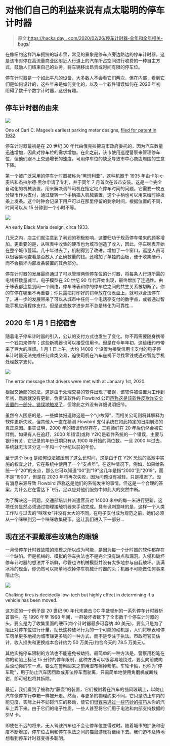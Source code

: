 # 对他们自己的利益来说有点太聪明的停车计时器

> 原文:[https://hacka day . com/2020/02/26/停车计时器-全年和全年相关-bugs/](https://hackaday.com/2020/02/26/parking-meters-throughout-the-years-and-year-related-bugs/)

在像纽约这样汽车拥挤的城市里，常见的景象是停车点旁边路边的停车计时器。这是该市对停在高流量商业区附近人行道上的汽车所占空间进行收费的一种自主方式，鼓励人们结束自己的业务，将车辆移出昂贵或时间有限的停车位。

停车计时器是一个如此平凡的设备，大多数人不会看它们两次，但在内部，看到它们是如何设计的，这些年来是如何变化的，以及一个软件错误如何在 2020 年初阻碍了数千个数字计时器，这很有趣。

## 停车计时器的由来

[![](../Images/077428da8bd7aa5d9d0e53ba91528c68.png)](https://hackaday.com/wp-content/uploads/2020/02/parking-meter-patent-themed.jpg)

One of Carl C. Magee’s earliest parking meter designs, [filed for patent in 1932](https://patents.google.com/patent/US2039544A/).

停车计时器最初是在 20 世纪 30 年代由俄克拉荷马市政府委托的，因为汽车数量迅速增加，因此对停车位的需求增加。在此之前，该市使用巡逻警察来管理停车位，但他们跟不上交通增长的速度，可用停车位的缺乏导致市中心商店周围的生意下降。

第一个被广泛采用的停车计时器被称为“黑玛利亚”，这种机器于 1935 年由卡尔·c·麦咭和杰拉尔德·黑尔申请了专利，并于同年 7 月首次在该市安装。这是一个完全自动化的机械装置，用来解决调节司机在指定地点停车时间的问题。它需要一枚五分镍币作为支付，通过旋转一个手柄插入机械装置，这个手柄也可以用来给时钟发条上发条。这个时钟会记录下用户可以在那里停留的剩余时间，根据位置的不同，时间可以从 15 分钟到一个小时不等。

[![](../Images/49783d6f622316df9c779ae931d75c18.png)](https://hackaday.com/wp-content/uploads/2020/02/parkingmeters-blackmaria-1.png)

An early Black Maria design, circa 1933.

几天之内，店主们就注意到了利润的积极影响，这要归功于规范停车带来的顾客增加。更重要的是，从咪表中收集的硬币也为城市创造了收入，因此，停车咪表开始在整个城市蔓延。几十年过去了，机制得到了改进。增加了一个窗口，巡逻人员可以很容易地查看是否放入了正确数量的钱。还增加了单独的面板，便于收集硬币，而不会损坏内部发条装置的其余部分。

停车计时器的发展最终通过了可以管理两侧停车位的计时器，将每条人行道所需的电线杆数量减半。电子模型在 20 世纪 90 年代开始出现，最终增加了连通性。由于咪表都连接到同一个网络，停车咪表和你的停车位之间的共生关系被切断了。你的车停在哪里不再重要；你只需把打印好的罚单放在仪表盘上，就可以合法停车了。进一步的发展带来了可以从城市中任何一个电话亭支付的数字点，或者通过智能手机应用程序支付。但是这些数字进步并不总是转化为可靠性…

## 2020 年 1 月 1 日挖宿舍

随着电子停车计时器的引入，公认的支付方式也发生了变化。你不再需要随身携带一个钱包来停车；这些新机器也可以接受信用卡。但是在今年年初，这给纽约市带来了巨大的麻烦。1 月 1 日上午，大约 14000 个设置为接受信用卡支付的电子停车计时器无法完成任何此类交易，迫使司机在汽车座椅下寻找零钱或通过智能手机处理数字支付。

[![](../Images/92fdce522e28a604d9732269a1f43a67.png)](https://hackaday.com/wp-content/uploads/2020/02/parkingmeters-carderror.jpg)

The error message that drivers were met with at January 1st, 2020.

根据交通部的说法，这是由于处理交易的软件出现了错误，该软件被设置为工作到年初，然后就没有更新。负责该软件的 Flowbird 公司[声称这是该软件反欺诈安全设置的一部分，错误地触发了](https://www.qchron.com/editions/queenswide/meter-snafu-stops-credit-debit-payers/article_f54740a1-8e61-56ff-b514-271e35143096.html)，但除此之外没有详细说明细节。

虽然令人困惑的是，一些媒体报道称这是一个“小故障”，而相关公司则将其解释为软件更新失败，但其他人一直在猜测 Flowbird 支付系统在如此特定的日期崩溃的真正原因。事实证明，2000 年的错误仍然存在，工程师们在 20 年后仍然会被它绊倒。如果有人在追赶，2000 年错误(或称 Y2K)是软件系统的一个错误，主要与银行有关，它记录的年份日期只有从 1900 年开始的两位数。一旦 2000 年过去，系统就无法区分这一年和一个世纪以前的年份。

至于这个 bug 是如何设法被压制了这么长时间，这是由于在 Y2K 恐慌的高潮中实施的权宜之计，它在系统中使用了一个“支点年”。在这种情况下，例如，如果给系统一个“20”的支点，那么它可以知道“00”到“19”这几年是指“2000”到“2019”，而不是“1900”，但是在 2020 年将再次失败，因为问题没有减轻，只是推迟了。没有消息来源导致 Flowbird 声称这是他们的系统发生的事情，但这是一个合理的答案，为什么它在雷达下飞行，足以应对他们服务中如此大的突然中断。

为了解决这一问题，交通部培训并派遣官员对 14000 米中的每一米进行更新，这项任务显然必须通过物理接触机器来手动完成。具有讽刺意味的是，这样一个人类工作队与过去的“咪咪女”并没有太大的不同，在电子支付成为规范之前，她们必须从一个咪咪到另一个咪咪收集硬币。这让我们进入下一部分…

## 现在还不要戴那些玫瑰色的眼镜

一月份停车计时器故障的规模之所以成为可能，是因为每一个计时器的软件都存在一个缺陷。但是机械的、模拟的停车执法也不是完全没有缺点和漏洞。入侵和破坏停车计时器的想法并不新鲜，尽管也许机械模型并没有太多地参与自我破坏。装满冰冷的现金，你仍然可以简单地砍掉停车机械计时器的头；机器不可能做任何事来阻止你。

[![](../Images/c4c454788ebc07d491bb90143496fd6f.png)](https://hackaday.com/wp-content/uploads/2020/02/tires-chalked-for-illegal-parking.jpg)

Chalking tires is decidedly low-tech but highly effect in determining if a vehicle has been moved.

这方面的一个例子是 20 世纪 90 年代末袭击 DC 华盛顿州的一系列停车计时器斩首事件。在 1996 年至 1998 年间，一群破坏者砍下了全市数千个停车计时器的头，要么是为了收集里面的硬币(每个计时器最多可容纳 40 美元)，要么只是为了阻止对停车位进行计量。助长这种破坏行为的一个可能的动机是，人们将咪表和停车罚单更多地视为城市赚更多钱的一种方式，而不是专注于执法。市政府官员估计，收入损失和更换成本合计约为 50 万美元(约合今天的 78.5 万美元)。

其他实施停车限制的方法也不能避免被劫持。最简单的一种方法是，警察用粉笔在你的轮胎上标记 15 分钟的停车限制，这种方法可以很容易地绕过，要么向前或向后滚动你的车一点，要么在警察回来之前用湿布擦掉粉笔。车轮卡箍，也称为“停车靴”，用于防止汽车因罚款或非法停车而驶离，只需简单地使用角磨机或断线钳，即可轻松将其拆除。

最近，我们看到了被称为“藤壶”的装置，它们被附着在汽车的挡风玻璃上，以防止汽车像停车行李箱一样被开走。然而，与更多的物理约束不同，它只是防止车内的能见度，实际上并不妨碍汽车的移动，使它们[很容易通过一些巧妙的技巧](https://hackaday.com/2020/01/24/students-use-low-tech-hacks-on-high-tech-parking-enforcer/)从你的汽车上弄下来。由于它们的电子性质，一些人甚至将它们用于电池和内部支持数据的 SIM 卡。

即使在不远的将来，无人驾驶汽车也不会让停车位变得过时。随着城市的扩张和密度不断增加，停车位占用和停车执法之间的猫鼠游戏将继续下去。我们迫不及待地想看到停车计时器变得多聪明。